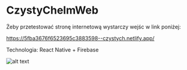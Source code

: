 # CzystyChelmWeb

Żeby przetestować stronę internetową wystarczy wejśc w link poniżej:

https://5fba3676f6523695c3883598--czystych.netlify.app/

Technologia: React Native + Firebase

![alt text](https://scontent-frt3-1.xx.fbcdn.net/v/t1.15752-9/126951891_998500467649795_1335582839463513498_n.png?_nc_cat=109&ccb=2&_nc_sid=ae9488&_nc_ohc=qJVqJEnsJ8gAX-Cb1Lk&_nc_ht=scontent-frt3-1.xx&oh=b1937badb4d91977aed5a90ae3c1126a&oe=5FDF179F)

